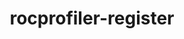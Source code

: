 ---
title: "rocprofiler-register"
layout: cache
categories: [package, v2025.07.0]
meta: {"compilers": ["gcc@11.4.0", "gcc@13.2.0"], "num_specs": 4, "num_specs_by_stack": {"e4s": 3, "ml-linux-x86_64-rocm": 1, "root": 4}, "oss": ["ubuntu22.04", "ubuntu24.04"], "platforms": ["linux"], "stacks": ["e4s", "ml-linux-x86_64-rocm", "root"], "targets": ["x86_64_v3"], "versions": ["6.2.4", "6.4.1"]}
spec_details: [{"compiler": "gcc@11.4.0", "hash": "bg5t33bosernyemxkukkfob5kq65hc4v", "os": "ubuntu22.04", "platform": "linux", "size": "-", "stacks": ["e4s", "root"], "target": "x86_64_v3", "variants": ["build_system=cmake", "build_type=Release", "generator=make", "~ipo", "patches:=fc2f3cd"], "versions": ["6.4.1"]}, {"compiler": "gcc@13.2.0", "hash": "hcgk2ljkbqncopmlkonvftqcbpkd3ngi", "os": "ubuntu24.04", "platform": "linux", "size": "-", "stacks": ["ml-linux-x86_64-rocm", "root"], "target": "x86_64_v3", "variants": ["build_system=cmake", "build_type=Release", "generator=make", "~ipo", "patches:=fc2f3cd"], "versions": ["6.2.4"]}, {"compiler": "gcc@11.4.0", "hash": "joolhbbzgh2zlxoigrz5cp33ays35lcl", "os": "ubuntu22.04", "platform": "linux", "size": "-", "stacks": ["e4s", "root"], "target": "x86_64_v3", "variants": ["build_system=cmake", "build_type=Release", "generator=make", "~ipo", "patches:=fc2f3cd"], "versions": ["6.4.1"]}, {"compiler": "gcc@11.4.0", "hash": "om7aes7jkdy43hagavhv7gtqovcilgit", "os": "ubuntu22.04", "platform": "linux", "size": "-", "stacks": ["e4s", "root"], "target": "x86_64_v3", "variants": ["build_system=cmake", "build_type=Release", "generator=make", "~ipo", "patches:=fc2f3cd"], "versions": ["6.4.1"]}]
---